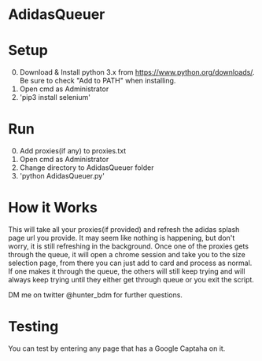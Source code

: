 # AdidasQueuer

# Setup

0. Download & Install python 3.x from https://www.python.org/downloads/. Be sure to check "Add to PATH" when installing.
1. Open cmd as Administrator
2. 'pip3 install selenium'

# Run

0. Add proxies(if any) to proxies.txt
1. Open cmd as Administrator
2. Change directory to AdidasQueuer folder
3. 'python AdidasQueuer.py'

# How it Works
This will take all your proxies(if provided) and refresh the adidas splash page url you provide. It may seem like nothing is happening, but don't worry, it is still refreshing in the background. Once one of the proxies gets through the queue, it will open a chrome session and take you to the size selection page, from there you can just add to card and process as normal. If one makes it through the queue, the others will still keep trying and will always keep trying until they either get through queue or you exit the script.

DM me on twitter @hunter_bdm for further questions.

# Testing
You can test by entering any page that has a Google Captaha on it.